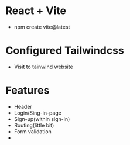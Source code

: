 # React + Vite
- npm create vite@latest

# Configured Tailwindcss
- Visit to tainwind website

# Features
- Header 
- Login/Sing-in-page
- Sign-up(within sign-in)
- Routing(little bit)
- Form validation
- 
